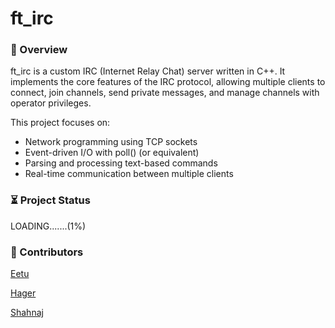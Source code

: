 # ft_irc
### 📌 Overview

ft_irc is a custom IRC (Internet Relay Chat) server written in C++. It implements the core features of the IRC protocol, allowing multiple clients to connect, join channels, send private messages, and manage channels with operator privileges.

This project focuses on:
- Network programming using TCP sockets
- Event-driven I/O with poll() (or equivalent)
- Parsing and processing text-based commands
- Real-time communication between multiple clients




### ⏳ Project Status
LOADING.......(1%)




### 🤝 Contributors
[Eetu](https://github.com/eetulaine)

[Hager](https://github.com/imhaqer)

[Shahnaj](https://github.com/shahnajsc)

